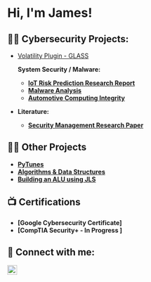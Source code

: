 <h1>Hi, I'm James!

<h2>👨‍💻 Cybersecurity Projects:</h2>

- [Volatility Plugin - GLASS](https://github.com/James1950/GLASS-volatility)
  
  <b> System Security / Malware: <b>
  - [IoT Risk Prediction Research Report](https://github.com/James1950/System-Security---IoT-Device-Risk-Prediction-Research-Presentation)
  - [Malware Analysis](https://github.com/James1950/Malware-Analysis)
  - [Automotive Computing Integrity](https://github.com/James1950/autoComputingIntegrityProj)

-
  <b> Literature: <b>
  - [Security Management Research Paper](https://github.com/James1950/CBL-Security-Research-Paper)

<h2>👨‍💻 Other Projects</h2>

- [PyTunes](https://github.com/James1950/pytunes)
- [Algorithms & Data Structures](https://github.com/James1950/Data-Structures-and-Algorithms-)
- [Building an ALU using JLS](https://github.com/James1950/Building-an-ALU-using-JLS)
  
<h2>📺 Certifications</h2>

- [Google Cybersecurity Certificate]
- [CompTIA Security+ - In Progress ]


<h2> 🤳 Connect with me:</h2>

[<img align="left" alt="JoshMadakor | LinkedIn" width="22px" src="https://cdn.jsdelivr.net/npm/simple-icons@v3/icons/linkedin.svg" />][linkedin]

[linkedin]: https://linkedin.com/in/james-baumhardt-0a166a250


